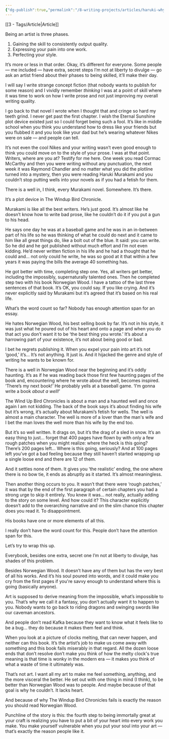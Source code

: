 ```yaml
---
{"dg-publish":true,"permalink":"/8-writing-projects/articles/haruki-why-not-to-read-windup-bird/"}
---
```


[[3 - Tags/Article\|Article]]

Being an artist is three phases. 

1. Gaining the skill to consistently output quality.  
2. Expressing your pain into one work.  
3. Perfecting your style.

It’s more or less in that order. Okay, it’s different for everyone. Some people — me included — have extra, secret steps I’m not at liberty to divulge — go ask an artist friend about their phases to being skilled, it’ll make their day. 

I will say I write strange concept fiction (that nobody wants to publish for some reason) and I vividly remember *thinking* I was at a point of skill where it was time to work on how I write prose and not just improving my overall writing quality. 

I go back to that novel I wrote when I thought that and cringe so hard my teeth grind. I never get past the first chapter. I wish the Eternal Sunshine plot device existed just so I could forget being such a fool. It’s like in middle school when you think you understand how to dress like your friends but you flubbed it and you look like your dad but he’s wearing whatever Nikes were on sale — and people can tell. 

It’s not even the cool Nikes and your writing wasn’t even good enough to think you could move on to the style of your prose. I was at that point. Writers, where are you at? Testify for me here. One week you read Cormac McCarthy and then you were writing without any punctuation, the next week it was Raymond Chandler and no matter what you did the plotline turned into a mystery, then you were reading Haruki Murakami and you couldn’t stop putting wells into your novels as if you had a fetish for them.

There is a well in, I think, every Murakami novel. Somewhere. It’s there. 

It’s a plot device in The Windup Bird Chronicle.

Murakami is like all the best writers. He’s just good. It’s almost like he doesn’t know how to write bad prose, like he couldn’t do it if you put a gun to his head. 

He says one day he was at a baseball game and he was in an in-between part of his life so he was thinking of what he could do next and it came to him like all great things do, like a bolt out of the blue. It said: you can write. So he did and he got published without much effort and I’m not even kidding. He’d never written fiction in his life and he had a thought that he could and… not only could he write, he was so good at it that within a few years it was paying the bills the average 40 something has.

He got better with time, completing step one. Yes, all writers get better, including the impossibly, supernaturally talented ones. Then he completed step two with his book Norwegian Wood. I have a tattoo of the last three sentences of that book. It’s OK, you could say. If you like crying. And it’s never explicitly said by Murakami but it’s agreed that it’s based on his real life. 

What’s the word count so far? Nobody has enough attention span for an essay. 

He hates Norwegian Wood, his best selling book by far. It’s not in his style, it was just what he poured out of his heart and onto a page and when you do that act you don’t want it to be ‘the best thing you wrote.’ It’s about a harrowing part of your existence, it’s not about being good or bad. 

I bet he regrets publishing it. When you expel your pain into art it’s not ‘good,’ it’s… It’s not anything. It just is. And it hijacked the genre and style of writing he wants to be known for.

There is a well in Norwegian Wood near the beginning and it’s oddly haunting. It’s as if he was reading back those first few haunting pages of the book and, encountering where he wrote about the well, becomes inspired. ‘There’s my next book\!’ He probably yells at a baseball game. ‘I’m gonna write a book *about a well\!*’

The Wind Up Bird Chronicles is about a man and a haunted well and once again I am not kidding. The back of the book says it’s about finding his wife but it’s wrong, it’s actually about Murakami’s fetish for wells. The well is almost a main character. The well is more of a lover than the man's wife and I bet the man loves the well more than his wife by the end too. 

But it’s so well written. It drags on, but it’s the drag of a sled in snow. It’s an easy thing to just… forget that 400 pages have flown by with only a few rough patches when you might realize: where the heck is this going? There’s 200 pages left… Where is this going, seriously? And at 100 pages left you’ve got a bad feeling because they still haven’t started wrapping up a single loose end and there are 12 of them.

And it settles none of them. It gives you ‘the realistic’ ending, the one where there is no bow tie, it ends as abruptly as it started. It’s almost meaningless. 

Then another thing occurs to you. It wasn’t that there were ‘rough patches,’ it was that by the end of the first paragraph of certain chapters you had a strong urge to skip it entirely. You knew it was… not really, actually adding to the story on some level. And how could it? This character explicitly doesn’t add to the overarching narrative and on the slim chance this chapter does you read it. To disappointment.

His books have one or more elements of all this. 

I really don’t have the word count for this. People don’t have the attention span for this.

Let’s try to wrap this up.

Everybook, besides one extra, secret one I’m not at liberty to divulge, has shades of this problem.

Besides Norwegian Wood. It doesn’t have any of them but has the very best of all his works. And it’s his soul poured into words, and it could make you cry from the first pages if you're savvy enough to understand where this is going (basically anyone).

Art is supposed to derive meaning from the impossible, what’s impossible to you. That’s why we call it a fantasy, you don’t actually want it to happen to you. Nobody wants to go back to riding dragons and swinging swords like our caveman ancestors. 

And people don’t read Kafka because they want to know what it feels like to be a bug… they do because it makes them feel and think.

When you look at a picture of clocks melting, that can never happen, and neither can this book. It’s the artist’s job to make us come away with something and this book fails miserably in that regard. All the dozen loose ends that don’t resolve don’t make you think of how the melty clock's true meaning is that time is wonky in the modern era — it makes you think of what a waste of time it ultimately was.

That’s not art. I want all my art to make me feel something, anything, and the more visceral the better. He set out with one thing in mind (I think), to be better than Norwegian Wood was to people. And maybe because of that goal is why he couldn’t. It lacks heart.

And because of why The Windup Bird Chronicles fails is exactly the reason you should read Norwegian Wood.

Punchline of the story is this: the fourth step to being immortally great at your craft is realizing you have to put a bit of your heart into every work you make. You make yourself vulnerable when you put your soul into your art — that’s exactly the reason people like it.

